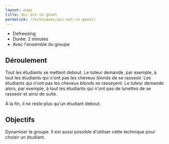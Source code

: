 ```yaml
---
layout: page
title: Qui est-ce géant
permalink: /techniques/qui-est-ce-geant/
---
```


- Defreezing
- Durée: 2 minutes
- Avec l'ensemble du groupe

## Déroulement

Tout les étudiants se mettent debout. Le tuteur demande, par exemple, à tout les étudiants qui n'ont pas les cheveux blonds de se rasseoir. Les étudiants qui n'ont pas les cheveux blonds se rasseyent. Le tuteur demande alors, par exemple, à tout les étudiants qui n'ont pas de lunettes de se rasseoir et ainsi de suite. 

À la fin, il ne reste plus qu'un étudiant debout.

## Objectifs

Dynamiser le groupe.
Il est aussi possible d'utiliser cette technique pour choisir un étudiant.
